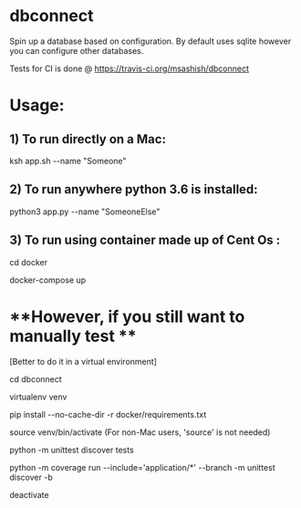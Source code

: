 # **dbconnect**

Spin up a database based on configuration. By default uses sqlite however you can configure other databases.

Tests for CI is done @ https://travis-ci.org/msashish/dbconnect

# **Usage:**

## 1) To run directly on a Mac: 

ksh app.sh --name "Someone"

## 2) To run anywhere python 3.6 is installed:
python3 app.py --name "SomeoneElse"

## 3) To run using container made up of Cent Os :
cd docker

docker-compose up

# **However, if you still want to manually test ** 
[Better to do it in a virtual environment]

cd dbconnect

virtualenv venv

pip install --no-cache-dir -r docker/requirements.txt

source venv/bin/activate  (For non-Mac users, 'source' is not needed)

python -m unittest discover tests

python -m coverage run --include='application/*' --branch -m unittest discover -b

deactivate